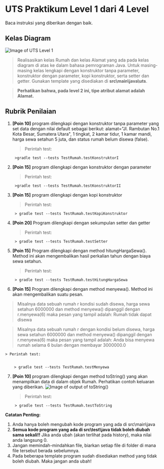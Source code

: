 # UTS Praktikum Level 1 dari 4 Level
Baca instruksi yang diberikan dengan baik.


## Kelas Diagram
![Image of UTS Level 1](http://api.puro.del.ac.id/v1/file/99fb856b148f644be5bd881ef88a9c9d)
>Realisasikan kelas Rumah dan kelas Alamat yang ada pada kelas diagram di atas ke dalam bahasa pemrograman Java. Untuk masing-masing kelas lengkapi dengan konstruktor tanpa parameter, konstruktor dengan parameter, kopi konstruktor, serta setter dan getter. Gunakan template yang disediakan di 
**src\main\java\uts**.

>**Perhatikan bahwa, pada level 2 ini, tipe atribut alamat adalah Alamat.**

## Rubrik Penilaian 
1. **[Poin 10]** program dilengkapi dengan konstruktor tanpa parameter yang set data dengan nilai default sebagai berikut:
alamat="Jl. Rambutan No.1 Kota Besar, Sumatera Utara", 1 tingkat, 2 kamar tidur, 1 kamar mandi, harga sewa setahun 5 juta, dan status rumah belum disewa (false).
	
	
	> Perintah test: 
	
	
		>gradle test --tests TestRumah.testKonstruktorI

2. **[Poin 15]** program dilengkapi dengan konstruktor dengan parameter 

	
	> Perintah test: 
	
	
		>gradle test --tests TestRumah.testKonstruktorII

3. **[Poin 15]** program dilengkapi dengan kopi konstruktor
	
	
	> Perintah test: 
	
	
		> gradle test --tests TestRumah.testKopiKonstruktor

4. **[Poin 20]** Program dilengkapi dengan sekumpulan setter dan getter	
	
	> Perintah test: 
	
	
		> gradle test --tests TestRumah.testSetter

5. **[Poin 15]** Program dilengkapi dengan method hitungHargaSewa(). Method ini akan mengembalikan hasil perkalian tahun dengan biaya sewa setahun.	
	
	> Perintah test: 
	
	
		> gradle test --tests TestRumah.testHitungHargaSewa

6. **[Poin 15]** Program dilengkapi dengan method menyewa(). Method ini akan mengembalikan suatu pesan.
> Misalnya data sebuah rumah  r kondisi sudah disewa, harga sewa setahun 6000000 dan method menyewa() dipanggil dengan r.menyewa(6) maka pesan yang tampil adalah: Rumah tidak dapat disewa

> Misalnya data sebuah rumah r dengan kondisi	belum disewa, harga sewa setahun 6000000 dan method menyewa() dipanggil dengan r.menyewa(6) maka pesan yang tampil adalah: Anda bisa menyewa rumah selama 6 bulan dengan membayar 3000000.0

	
	> Perintah test: 
	
	
		> gradle test --tests TestRumah.testMenyewa

7. **[Poin 10]** program dilengkapi dengan method toString() yang akan menampilkan data di dalam objek Rumah. Perhatikan contoh keluaran yang diberikan.
![Image of output of toString()](http://api.puro.del.ac.id/v1/file/c4ca00173c907ee8f954fd30a9213412)	
	
	> Perintah test: 
	
	
		> gradle test --tests TestRumah.testToString

**Catatan Penting:**
1. Anda hanya boleh mengubah kode program yang ada di src\main\java
1. **Semua kode program yang ada di src\test\java  tidak boleh diubah sama sekali!!** Jika anda ubah (akan terlihat pada history), maka nilai anda langsung 0.
1. Jangan memindah-mindahkan file, biarkan setiap file di folder di mana file tersebut berada sebelumnya.
1. Pada beberapa template program sudah disediakan method yang tidak boleh diubah. Maka jangan anda ubah!
